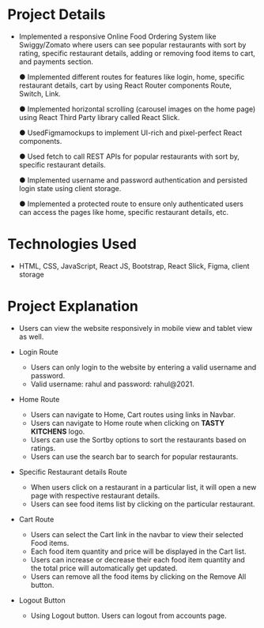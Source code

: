 # Project Details
  - Implemented a responsive Online Food Ordering System like Swiggy/Zomato where users can see popular
    restaurants with sort by rating, specific restaurant details, adding or removing food items to cart, and payments
    section.
    
     ● Implemented different routes for features like login, home, specific restaurant details, cart by using
     React Router components Route, Switch, Link.
    
     ● Implemented horizontal scrolling (carousel images on the home page) using React Third Party library
     called React Slick.
    
     ● UsedFigmamockups to implement UI-rich and pixel-perfect React components.
    
     ● Used fetch to call REST APIs for popular restaurants with sort by, specific restaurant details.
    
     ● Implemented username and password authentication and persisted login state using client storage.
    
     ● Implemented a protected route to ensure only authenticated users can access the pages like home,
     specific restaurant details, etc.

 
# Technologies Used
  - HTML, CSS, JavaScript, React JS, Bootstrap, React Slick, Figma, client storage
 

# Project Explanation
  - Users can view the website responsively in mobile view and tablet view as well.
  
  - Login Route
    - Users can only login to the website by entering a valid username and password.
    - Valid username: rahul and password: rahul@2021.
    
  - Home Route
    - Users can navigate to Home, Cart routes using links in Navbar.
    - Users can navigate to Home route when clicking on **TASTY KITCHENS** logo.
    - Users can use the Sortby options to sort the restaurants based on ratings.
    - Users can use the search bar to search for popular restaurants.
   
  - Specific Restaurant details Route
    - When users click on a restaurant in a particular list, it will open a new page with respective restaurant details.
    - Users can see food items list by clicking on the particular restaurant.
   
  - Cart Route
    - Users can select the Cart link in the navbar to view their selected Food items.
    - Each food item quantity and price will be displayed in the Cart list.
    - Users can increase or decrease their each food item quantity and the total price will automatically get updated.
    - Users can remove all the food items by clicking on the Remove All button.
   
  - Logout Button
    - Using Logout button. Users can logout from accounts page.
  
